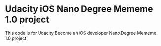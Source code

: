# Udacity iOS Nano Degree Mememe 1.0 project

This code is for Udacity Become an iOS developer Nano Degree Mememe 1.0 project
